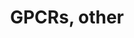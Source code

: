 ---
annotations:
- id: PW:0000125
  parent: signaling pathway
  type: Pathway Ontology
  value: G protein mediated signaling pathway
authors:
- 169.230.77.174
- MaintBot
- Christine Chichester
- Eweitz
citedin:
- link: PMC7811506
description: ''
last-edited: 2021-05-16
organisms:
- Rattus norvegicus
redirect_from:
- /index.php/Pathway:WP409
- /instance/WP409
revision: null
schema-jsonld:
- '@context': https://schema.org/
  '@id': https://wikipathways.github.io/pathways/WP409.html
  '@type': Dataset
  creator:
    '@type': Organization
    name: WikiPathways
  description: ''
  keywords:
  - Adora2a
  - Adora3
  - Adra1d
  - Adrb2
  - Alg6
  - CCR2
  - CNR1
  - Cckbr
  - Ccr5
  - Celsr1
  - Celsr2
  - Celsr3
  - Chrm2
  - Chrm3
  - Cxcr3
  - Drd3
  - Drd4
  - EMR2
  - EMR3
  - Ednra
  - F2r
  - FY
  - Fshr
  - GPR133
  - GPR145
  - GPR17
  - GPR77
  - Ghrhr
  - Gnrhr
  - Gpr116
  - Gpr132
  - Gpr135
  - Gpr143
  - Gpr162
  - Gpr176
  - Gpr18
  - Gpr183
  - Gpr55
  - Gpr56
  - Gpr61
  - Gpr83
  - Gpr84
  - Gpr88
  - Grm1
  - Grm8
  - Grpr
  - HSA1
  - HSA10
  - HSA12
  - HSA3
  - HSA8
  - Hrh4
  - Htr1f
  - Htr2a
  - Htr7
  - Il8ra
  - Il8rb
  - LOC168188
  - LOC362068
  - LOC690849
  - Lgr6
  - Lphn2
  - Lphn3
  - Ltb4r2
  - Ntsr1
  - O60411
  - OR10A1
  - OR1E3P
  - OR1F1
  - OR1G1
  - OR1J5
  - OR1R1P
  - OR2A20P
  - OR2A4
  - OR2A9P
  - OR2B6
  - OR2M4
  - OR3A3
  - OR3A4
  - OR5-85
  - OR51A1P
  - OR5D3
  - OR5D3P
  - OR5E1P
  - OR7E18P
  - OR7E19P
  - OR7E35P
  - OR8G2
  - Olr1302
  - Olr1466
  - Olr1512
  - Olr227
  - Olr230
  - Olr414
  - Olr806
  - Olr812
  - P2RY11
  - P2ry13
  - P47886
  - P47889
  - P47892
  - Prokr2
  - Ptgfr
  - Q9BYT4
  - Q9H2C7
  - Q9UDD7
  - Q9UDD8
  - Q9UEB1
  - RGD1560166
  - Rxfp1
  - Rxfp3
  - S1pr1
  - Smo
  - Sstr2
  - TAAR3
  - Taar2
  - Taar5
  - Uts2r
  - VN1R1
  license: CC0
  name: GPCRs, other
seo: CreativeWork
title: GPCRs, other
wpid: WP409
---